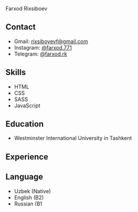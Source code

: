 Farxod Rixsiboev

## Contact

- Gmail: rixsiboyevf@gmail.com
- Instagram: [@farxod.771](https://www.instagram.com/in/farxod771)
- Telegram: [@farxod.rk](https://t.me/farxod.rk)

## Skills

- HTML
- CSS
- SASS
- JavaScript

## Education

- Westminster International University in Tashkent

## Experience

## Language

- Uzbek (Native)
- English (B2)
- Russian (B1
